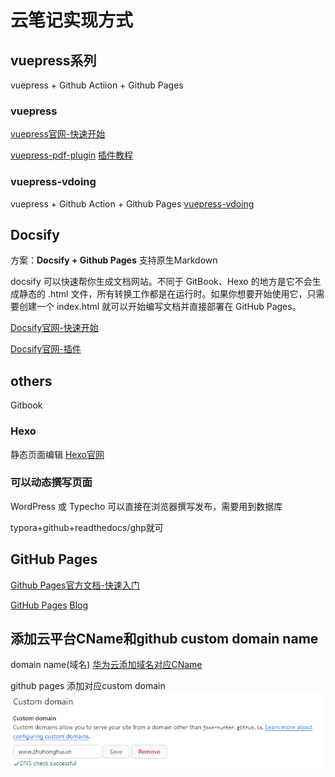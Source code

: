 # 云笔记实现方式

## vuepress系列
vuepress + Github Actiion + Github Pages

### vuepress
[vuepress官网-快速开始](https://vuepress.vuejs.org/zh/guide/)

[vuepress-pdf-plugin](https://juejin.cn/s/vuepress-plugin-pdf-export)
[插件教程](https://xhhdd.cc/index.php/archives/80/)

### vuepress-vdoing
vuepress + Github Action + Github Pages
[vuepress-vdoing](https://lanyinemt.github.io/pages/52d5c3/)

## Docsify
方案：**Docsify + Github Pages**
支持原生Markdown

docsify 可以快速帮你生成文档网站。不同于 GitBook、Hexo 的地方是它不会生成静态的 .html 文件，所有转换工作都是在运行时。如果你想要开始使用它，只需要创建一个 index.html 就可以开始编写文档并直接部署在 GitHub Pages。

[Docsify官网-快速开始](https://docsify.js.org/#/zh-cn/quickstart)

[Docsify官网-插件](https://docsify.js.org/#/awesome?id=plugins)


## others
Gitbook


### Hexo
静态页面编辑
[Hexo官网](https://hexo.io/zh-cn/index.html)

### 可以动态撰写页面
WordPress 或 Typecho  可以直接在浏览器撰写发布，需要用到数据库

typora+github+readthedocs/ghp就可


## GitHub Pages
[Github Pages官方文档-快速入门](https://docs.github.com/zh/pages/getting-started-with-github-pages/about-github-pages)

[GitHub Pages](https://zhuanlan.zhihu.com/p/183977963)
[Blog](https://blog.mikelyou.com/2020/07/22/github-pages-project-sites/)


## 添加云平台CName和github custom domain name
domain name(域名)
[华为云添加域名对应CName](https://support.huaweicloud.com/usermanual-dns/dns_usermanual_0010.html)

github pages 添加对应custom domain
![1711898683756](image/云笔记实现方式/1711898683756.png)
